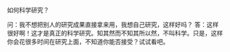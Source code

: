 如何科学研究？

问：我不想把别人的研究成果直接拿来用，我想自己研究，这样好吗？ 
答：这样很好啊！这才是真正的科学研究。知其然而不知其所以然，不叫科学。只是，这样你会花很多时间在研究上面，不知道你能否接受？试试看吧。 
